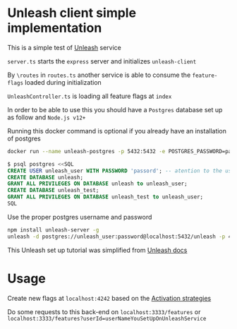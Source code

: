 # Unleash client simple implementation

This is a simple test of [Unleash](https://github.com/Unleash) service

`server.ts` starts the `express` server and initializes `unleash-client`

By `\routes` in `routes.ts` another service is able to consume the `feature-flags` loaded during initialization

`UnleashController.ts` is loading all feature flags at `index`


In order to be able to use this you should have a `Postgres` database set up as follow and `Node.js v12+`


Running this docker command is optional if you already have an installation of postgres
```bash
docker run --name unleash-postgres -p 5432:5432 -e POSTGRES_PASSWORD=passord -d postgres
```

```sql
$ psql postgres <<SQL
CREATE USER unleash_user WITH PASSWORD 'passord'; -- atention to the user password and name
CREATE DATABASE unleash;
GRANT ALL PRIVILEGES ON DATABASE unleash to unleash_user;
CREATE DATABASE unleash_test;
GRANT ALL PRIVILEGES ON DATABASE unleash_test to unleash_user;
SQL
```

Use the proper postgres username and password

```bash
npm install unleash-server -g
unleash -d postgres://unleash_user:password@localhost:5432/unleash -p 4242
```
This Unleash set up tutorial was simplified from [Unleash docs](https://docs.getunleash.ai/docs/getting_started)


# Usage

Create new flags at `localhost:4242` based on the [Activation strategies](https://github.com/Unleash/unleash/blob/master/docs/activation-strategies.md)

Do some requests to this back-end on `localhost:3333/features` or `localhost:3333/features?userId=userNameYouSetUpOnUnleashService`